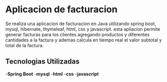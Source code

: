 # Aplicacion de facturacion

Se realiza una aplicacion de facturacion en Java utilizando spring boot, mysql, hibernate, thymeleaf, html, css y javascript.
esta apliacion permite generar facturas para los clientes agregando productos y diferentes cantidades a la factura y ademas calcula en tiempo real
el valor subtotal y total de la factura.

## Tecnologias Utilizadas

-**Spring Boot**
-**mysql**
-**html**
-**css**
-**javascript**
